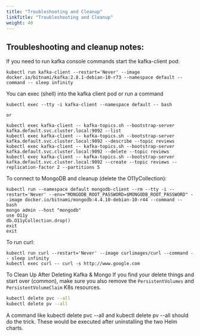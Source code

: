 ```yaml
---
title: "Troubleshooting and Cleanup"
linkTitle: "Troubleshooting and Cleanup"
weight: 40
---
```


## Troubleshooting and cleanup notes:
If you need to run kafka console commands start the kafka-client pod:
```
kubectl run kafka-client --restart='Never' --image docker.io/bitnami/kafka:2.8.1-debian-10-r73 --namespace default --command -- sleep infinity
```
You can exec (shell) into the kafka client pod or run a command
```
kubectl exec --tty -i kafka-client --namespace default -- bash

or

kubectl exec kafka-client -- kafka-topics.sh --bootstrap-server kafka.default.svc.cluster.local:9092 --list
kubectl exec kafka-client -- kafka-topics.sh --bootstrap-server kafka.default.svc.cluster.local:9092 --describe --topic reviews
kubectl exec kafka-client -- kafka-topics.sh --bootstrap-server kafka.default.svc.cluster.local:9092 --delete --topic reviews
kubectl exec kafka-client -- kafka-topics.sh --bootstrap-server kafka.default.svc.cluster.local:9092 --create --topic reviews --replication-factor 2 --partitions 5

```

To connect to MongoDB and cleanup (delete the O11yCollection):
```
kubectl run --namespace default mongodb-client --rm --tty -i --restart='Never' --env="MONGODB_ROOT_PASSWORD=$MONGODB_ROOT_PASSWORD" --image docker.io/bitnami/mongodb:4.4.10-debian-10-r44 --command -- bash
mongo admin --host "mongodb"
use O11y
db.O11yCollection.drop()
exit
exit
```

To run curl:
```
kubectl run curl --restart='Never' --image curlimages/curl --command -- sleep infinity
kubectl exec curl -- curl -s http://www.google.com
```

To Clean Up After Deleting Kafka & Mongo
 If you find your delete things and start over (common), make sure you also remove the `PersistentVolumes` and `PersistentVolumeClaim` K8s resources.
```bash
kubectl delete pvc --all
kubectl delete pv --all
```   
A command like kubectl delete pvc --all and kubectl delete pv --all should do the trick.  These would be executed after uninstalling the two Helm charts.
